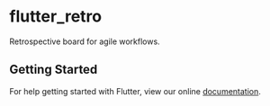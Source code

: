# flutter_retro

Retrospective board for agile workflows.

## Getting Started

For help getting started with Flutter, view our online
[documentation](https://flutter.io/).
